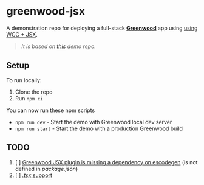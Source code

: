 # greenwood-jsx

A demonstration repo for deploying a full-stack [**Greenwood**](https://www.greenwoodjs.dev/) app using [using WCC + JSX](https://github.com/ProjectEvergreen/greenwood/tree/master/packages/plugin-import-jsx).

> _It is based on [this](https://github.com/ProjectEvergreen/greenwood-demo-adapter-vercel) demo repo._

## Setup

To run locally:

1. Clone the repo
1. Run `npm ci`

You can now run these npm scripts
- `npm run dev` - Start the demo with Greenwood local dev server
- `npm run start` - Start the demo with a production Greenwood build

## TODO

1. [ ] [Greenwood JSX plugin is missing a dependency on escodegen](https://github.com/ProjectEvergreen/greenwood/blob/master/packages/plugin-import-jsx/src/index.js#L6) (is not defined in _package.json_)
1. [ ] [_.tsx_ support](https://github.com/ProjectEvergreen/wcc/issues/164)